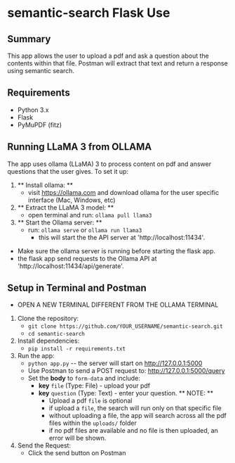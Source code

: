 # semantic-search Flask Use

## Summary
This app allows the user to upload a pdf and ask a question about the contents within that file. Postman will extract that text and return a response using semantic search.

## Requirements
- Python 3.x
- Flask
- PyMuPDF (fitz)

## Running LLaMA 3 from OLLAMA
The app uses ollama (LLaMA) 3 to process content on pdf and answer questions that the user gives. To set it up:
1. ** Install ollama: **
   - visit https://ollama.com and download ollama for the user specific interface (Mac, Windows, etc)
2. ** Extract the LLaMA 3 model: **
   - open terminal and run:
     ```ollama pull llama3```
3. ** Start the Ollama server: **
   - run: ```ollama serve``` or ```ollama run llama3```
     - this will start the the API server at 'http://localhost:11434'.

- Make sure the ollama server is running before starting the flask app.
- the flask app send requests to the Ollama API at 'http://localhost:11434/api/generate'.
  

## Setup in Terminal and Postman
- OPEN A NEW TERMINAL DIFFERENT FROM THE OLLAMA TERMINAL
1. Clone the repository:
   - ```git clone https://github.com/YOUR_USERNAME/semantic-search.git```
   - ```cd semantic-search```
2. Install dependencies:
   - ```pip install -r requirements.txt```
3. Run the app:
   - ```python app.py``` -- the server will start on http://127.0.0.1:5000
   - Use Postman to send a POST request to: http://127.0.0.1:5000/query
   - Set the **body** to ```form-data``` and include:
     - **key** ```file``` (Type: File) - upload your pdf
     - **key** ```question``` (Type: Text) - enter your question.
    ** NOTE: **
       - Upload a pdf ```file``` is optional
       - if upload a ```file```, the search will run only on that specific file
       - without uploading a file, the app will search across all the pdf files within the ```uploads/``` folder
       - if no pdf files are available and no file is then uploaded, an error will be shown.
4. Send the Request:
   - Click the send button on Postman 
